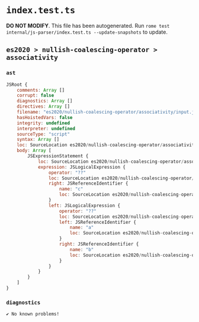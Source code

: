 # `index.test.ts`

**DO NOT MODIFY**. This file has been autogenerated. Run `rome test internal/js-parser/index.test.ts --update-snapshots` to update.

## `es2020 > nullish-coalescing-operator > associativity`

### `ast`

```javascript
JSRoot {
	comments: Array []
	corrupt: false
	diagnostics: Array []
	directives: Array []
	filename: "es2020/nullish-coalescing-operator/associativity/input.js"
	hasHoistedVars: false
	integrity: undefined
	interpreter: undefined
	sourceType: "script"
	syntax: Array []
	loc: SourceLocation es2020/nullish-coalescing-operator/associativity/input.js 1:0-2:0
	body: Array [
		JSExpressionStatement {
			loc: SourceLocation es2020/nullish-coalescing-operator/associativity/input.js 1:0-1:12
			expression: JSLogicalExpression {
				operator: "??"
				loc: SourceLocation es2020/nullish-coalescing-operator/associativity/input.js 1:0-1:11
				right: JSReferenceIdentifier {
					name: "c"
					loc: SourceLocation es2020/nullish-coalescing-operator/associativity/input.js 1:10-1:11 (c)
				}
				left: JSLogicalExpression {
					operator: "??"
					loc: SourceLocation es2020/nullish-coalescing-operator/associativity/input.js 1:0-1:6
					left: JSReferenceIdentifier {
						name: "a"
						loc: SourceLocation es2020/nullish-coalescing-operator/associativity/input.js 1:0-1:1 (a)
					}
					right: JSReferenceIdentifier {
						name: "b"
						loc: SourceLocation es2020/nullish-coalescing-operator/associativity/input.js 1:5-1:6 (b)
					}
				}
			}
		}
	]
}
```

### `diagnostics`

```
✔ No known problems!

```
